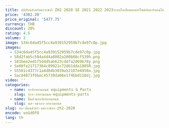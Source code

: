```yaml
---
title: สลิปบนสำหรับคาวาซากิ ZH2 2020 SE 2021 2022 2023ระบบไอเสียมอเตอร์ไซค์ท่อคาร์บอนไฟเบอร์ท่อไอเสีย dB Killer
price: '4382.20'
price_original: '5477.75'
currency: THB
discount: 20%
rating: 4.5
volume: 2
image: S34c6da45f5cc4a939152959b7cde97c0p.jpg
images:
  - S34c6da45f5cc4a939152959b7cde97c0p.jpg
  - S8d2fab5c504a4d4a8802a200b88cf539h.png
  - S81bee2ed1f5d4d5ab623cd4fa2d69b78y.png
  - Se00fe21717364c89921c72d61dda1805R.jpg
  - S5581c4377c1a4d84b3039a52107e4950a.jpg
  - Sac84873f6bec45739da06e174bbd218dj.jpg
video: ''
categories:
  - name: รถจักรยานยนต์ equipments & Parts
    slug: รถจ-กรยานยนต-equipments-parts
  - name: ชิ้นส่วนรถจักรยานยนต์
    slug: นส-วนรถจ-กรยานยนต
slug: สล-ปบนสำหร-บคาวาซาก-zh2-2020
encode: ooGdOfO
lang: th
---
```

  